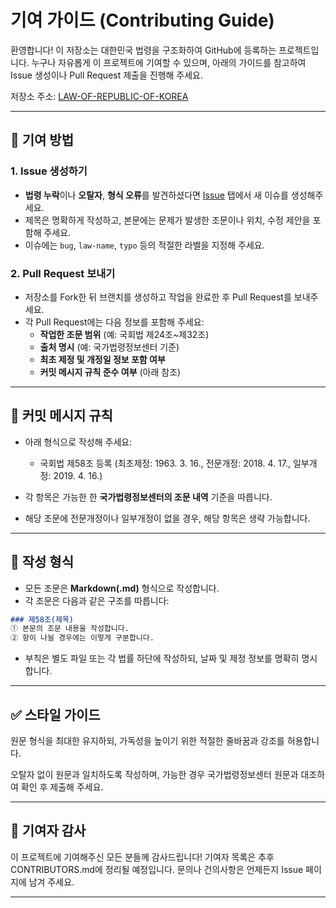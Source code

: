 # 기여 가이드 (Contributing Guide)

환영합니다! 이 저장소는 대한민국 법령을 구조화하여 GitHub에 등록하는 프로젝트입니다. 누구나 자유롭게 이 프로젝트에 기여할 수 있으며, 아래의 가이드를 참고하여 Issue 생성이나 Pull Request 제출을 진행해 주세요.

저장소 주소: [LAW-OF-REPUBLIC-OF-KOREA](https://github.com/lunalism/LAW-OF-REPUBLIC-OF-KOREA)

---

## 📌 기여 방법

### 1. Issue 생성하기
- **법령 누락**이나 **오탈자**, **형식 오류**를 발견하셨다면 [Issue](https://github.com/lunalism/LAW-OF-REPUBLIC-OF-KOREA/issues) 탭에서 새 이슈를 생성해주세요.
- 제목은 명확하게 작성하고, 본문에는 문제가 발생한 조문이나 위치, 수정 제안을 포함해 주세요.
- 이슈에는 `bug`, `law-name`, `typo` 등의 적절한 라벨을 지정해 주세요.

### 2. Pull Request 보내기
- 저장소를 Fork한 뒤 브랜치를 생성하고 작업을 완료한 후 Pull Request를 보내주세요.
- 각 Pull Request에는 다음 정보를 포함해 주세요:
  - **작업한 조문 범위** (예: 국회법 제24조~제32조)
  - **출처 명시** (예: 국가법령정보센터 기준)
  - **최초 제정 및 개정일 정보 포함 여부**
  - **커밋 메시지 규칙 준수 여부** (아래 참조)

---

## 💬 커밋 메시지 규칙

- 아래 형식으로 작성해 주세요:
  - 국회법 제58조 등록 (최초제정: 1963. 3. 16., 전문개정: 2018. 4. 17., 일부개정: 2019. 4. 16.)

- 각 항목은 가능한 한 **국가법령정보센터의 조문 내역** 기준을 따릅니다.
- 해당 조문에 전문개정이나 일부개정이 없을 경우, 해당 항목은 생략 가능합니다.

---

## 📄 작성 형식

- 모든 조문은 **Markdown(.md)** 형식으로 작성합니다.
- 각 조문은 다음과 같은 구조를 따릅니다:

```markdown
### 제58조(제목)
① 본문의 조문 내용을 작성합니다.  
② 항이 나뉠 경우에는 이렇게 구분합니다.
```

- 부칙은 별도 파일 또는 각 법률 하단에 작성하되, 날짜 및 제정 정보를 명확히 명시합니다.

---

## ✅ 스타일 가이드
원문 형식을 최대한 유지하되, 가독성을 높이기 위한 적절한 줄바꿈과 강조를 허용합니다.

오탈자 없이 원문과 일치하도록 작성하며, 가능한 경우 국가법령정보센터 원문과 대조하여 확인 후 제출해 주세요.

---

## 🙌 기여자 감사
이 프로젝트에 기여해주신 모든 분들께 감사드립니다!
기여자 목록은 추후 CONTRIBUTORS.md에 정리될 예정입니다.
문의나 건의사항은 언제든지 Issue 페이지에 남겨 주세요.

---